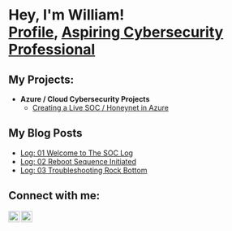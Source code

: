 <h1>Hey, I'm William! <br/><a href="https://github.com/venti-deux/">Profile</a>, <a href="https://www.linkedin.com/in/william-lozoya-20b36a132/">Aspiring Cybersecurity Professional</a></h1>

<h2>My Projects:</h2>

- <b>Azure / Cloud Cybersecurity Projects</b>
  - [Creating a Live SOC / Honeynet in Azure](https://github.com/venti-deux/Azure-SOC)

<h2>My Blog Posts</h2>

- [Log: 01 Welcome to The SOC Log](https://wlozoya.com/the-logs/f/log-01-welcome)
- [Log: 02 Reboot Sequence Initiated](https://wlozoya.com/the-logs/f/log-02)
- [Log: 03 Troubleshooting Rock Bottom](https://wlozoya.com/the-logs/f/log-03)


<h2> Connect with me:</h2>

[<img align="left" alt="WilliamLozoya | LinkedIn" width="22px" src="https://cdn.jsdelivr.net/npm/simple-icons@v3/icons/linkedin.svg" />][linkedin]
[<img align="left" alt="WilliamLozoya | Instagram" width="22px" src="https://cdn.jsdelivr.net/npm/simple-icons@v3/icons/instagram.svg" />][instagram]

[instagram]: https://www.instagram.com/will.lozoya?igsh=NTc4MTIwNjQ2YQ%3D%3D&utm_source=qr
[linkedin]: https://www.linkedin.com/in/william-lozoya-20b36a132/
<!--
**joshmadakor1/joshmadakor1** is a ✨ _special_ ✨ repository because its `README.md` (this file) appears on your GitHub profile.

Here are some ideas to get you started:

- 🔭 I’m currently working on ...
- 🌱 I’m currently learning ...
- 👯 I’m looking to collaborate on ...
- 🤔 I’m looking for help with ...
- 💬 Ask me about ...
- 📫 How to reach me: ...
- 😄 Pronouns: ...
- ⚡ Fun fact: ...
-->
